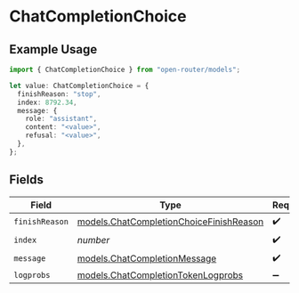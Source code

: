 # ChatCompletionChoice

## Example Usage

```typescript
import { ChatCompletionChoice } from "open-router/models";

let value: ChatCompletionChoice = {
  finishReason: "stop",
  index: 8792.34,
  message: {
    role: "assistant",
    content: "<value>",
    refusal: "<value>",
  },
};
```

## Fields

| Field                                                                                    | Type                                                                                     | Required                                                                                 | Description                                                                              |
| ---------------------------------------------------------------------------------------- | ---------------------------------------------------------------------------------------- | ---------------------------------------------------------------------------------------- | ---------------------------------------------------------------------------------------- |
| `finishReason`                                                                           | [models.ChatCompletionChoiceFinishReason](../models/chatcompletionchoicefinishreason.md) | :heavy_check_mark:                                                                       | N/A                                                                                      |
| `index`                                                                                  | *number*                                                                                 | :heavy_check_mark:                                                                       | N/A                                                                                      |
| `message`                                                                                | [models.ChatCompletionMessage](../models/chatcompletionmessage.md)                       | :heavy_check_mark:                                                                       | N/A                                                                                      |
| `logprobs`                                                                               | [models.ChatCompletionTokenLogprobs](../models/chatcompletiontokenlogprobs.md)           | :heavy_minus_sign:                                                                       | N/A                                                                                      |